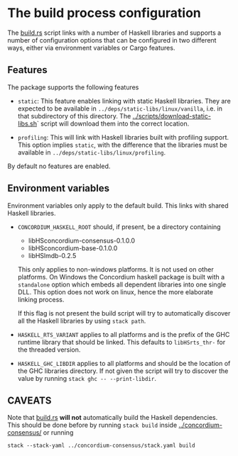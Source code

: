 # The build process configuration

The [build.rs](./build.rs) script links with a number of Haskell libraries and
supports a number of configuration options that can be configured in two
different ways, either via environment variables or Cargo features.

## Features

The package supports the following features

- `static`: This feature enables linking with static Haskell libraries.
   They are expected to be available in `../deps/static-libs/linux/vanilla`, i.e. in that subdirectory of this directory.
   The [../scripts/download-static-libs.sh](../scripts/download-static-libs.sh)`
   script will download them into the correct location.

- `profiling`: This will link with Haskell libraries built with profiling support. This option implies `static`, with the difference
  that the libraries must be available in `../deps/static-libs/linux/profiling`.

By default no features are enabled.

## Environment variables

Environment variables only apply to the default build. This links with shared Haskell libraries.

- `CONCORDIUM_HASKELL_ROOT` should, if present, be a directory containing
   - libHSconcordium-consensus-0.1.0.0
   - libHSconcordium-base-0.1.0.0
   - libHSlmdb-0.2.5

   This only applies to non-windows platforms. It is not used on other platforms.
   On Windows the Concordium haskell package is built with a `standalone` option which embeds all dependent libraries into one single DLL.
   This option does not work on linux, hence the more elaborate linking process.

   If this flag is not present the build script will try to automatically discover all the Haskell libraries by using `stack path`.

- `HASKELL_RTS_VARIANT` applies to all platforms and is the prefix of the GHC runtime library that should be linked.
   This defaults to `libHSrts_thr-` for the threaded version.

- `HASKELL_GHC_LIBDIR` applies to all platforms and should be the location of the GHC libraries directory.
   If not given the script will try to discover the value by running `stack ghc
   -- --print-libdir`.


## CAVEATS

Note that [build.rs](./build.rs) **will not** automatically build the Haskell
dependencies. This should be done before by running `stack build` inside
[../concordium-consensus/](../concordium-consensus/) or running

```console
stack --stack-yaml ../concordium-consensus/stack.yaml build
```

